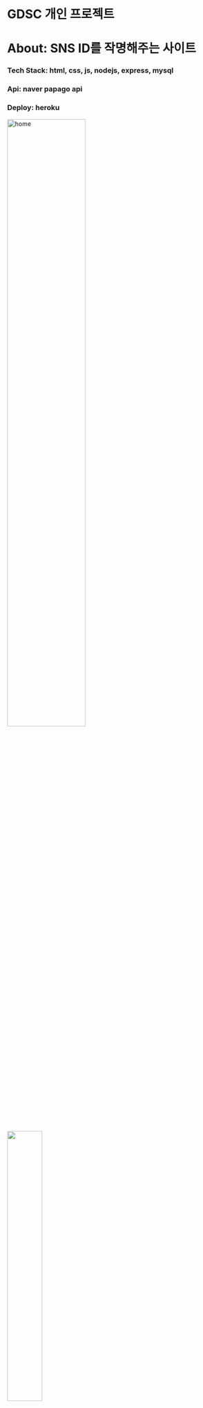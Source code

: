 # GDSC 개인 프로젝트
# About: SNS ID를 작명해주는 사이트
### Tech Stack: html, css, js, nodejs, express, mysql
### Api: naver papago api
### Deploy: heroku

<p align="center">

<img width="60%" src="https://user-images.githubusercontent.com/80975932/160277429-ce6f9f24-ead5-449b-88b4-e78eb3db41bb.PNG" alt= "home"/><br>
<img width="40%" src="https://user-images.githubusercontent.com/80975932/160277495-20a2d67a-202f-490f-94d6-7a871042835a.PNG"/><br>
<img width="40%" src="https://user-images.githubusercontent.com/80975932/160277498-c6ea8a32-9efa-420e-9af5-7f4e1123c29a.PNG"/><br>
<img width="40%" src="https://user-images.githubusercontent.com/80975932/160277502-b5ebe1d9-eb73-4ccd-96a9-f4a9996221fa.PNG"/><br>
<img width="40%" src="https://user-images.githubusercontent.com/80975932/160277570-2a91133f-810a-4124-835a-eafc98be1536.PNG"/>
</
